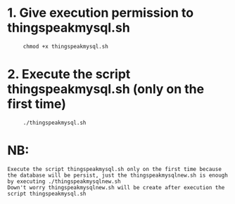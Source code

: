 # 1. Give execution permission to thingspeakmysql.sh
         chmod +x thingspeakmysql.sh
# 2. Execute the script thingspeakmysql.sh (only on the first time)
         ./thingspeakmysql.sh

# NB:  
	Execute the script thingspeakmysql.sh only on the first time because the database will be persist, just the thingspeakmysqlnew.sh is enough by executing ./thingspeakmysqlnew.sh
	Down't worry thingspeakmysqlnew.sh will be create after execution the script thingspeakmysql.sh